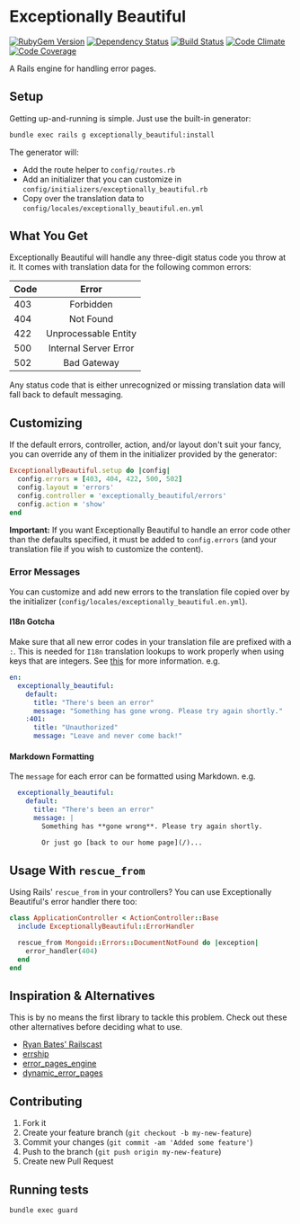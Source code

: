 # Exceptionally Beautiful

[![RubyGem Version](http://img.shields.io/gem/v/exceptionally_beautiful.svg?style=flat)](https://rubygems.org/gems/exceptionally_beautiful)
[![Dependency Status](http://img.shields.io/gemnasium/crushlovely/exceptionally_beautiful.svg?style=flat)](https://gemnasium.com/crushlovely/exceptionally_beautiful)
[![Build Status](http://img.shields.io/travis/crushlovely/exceptionally_beautiful.svg?style=flat)](https://travis-ci.org/crushlovely/exceptionally_beautiful)
[![Code Climate](http://img.shields.io/codeclimate/github/crushlovely/exceptionally_beautiful.svg?style=flat)](https://codeclimate.com/github/crushlovely/exceptionally_beautiful)
[![Code Coverage](http://img.shields.io/codeclimate/coverage/github/crushlovely/exceptionally_beautiful.svg?style=flat)](https://codeclimate.com/github/crushlovely/exceptionally_beautiful)

A Rails engine for handling error pages.

## Setup

Getting up-and-running is simple. Just use the built-in generator:

``` bash
bundle exec rails g exceptionally_beautiful:install
```

The generator will:

* Add the route helper to `config/routes.rb`
* Add an initializer that you can customize in `config/initializers/exceptionally_beautiful.rb`
* Copy over the translation data to `config/locales/exceptionally_beautiful.en.yml`

## What You Get

Exceptionally Beautiful will handle any three-digit status code you throw at it. It comes with translation data for the following common errors:

| Code |         Error         |
|------|:---------------------:|
| 403  | Forbidden             |
| 404  | Not Found             |
| 422  | Unprocessable Entity  |
| 500  | Internal Server Error |
| 502  | Bad Gateway           |

Any status code that is either unrecognized or missing translation data will fall back to default messaging.

## Customizing

If the default errors, controller, action, and/or layout don't suit your fancy, you can override any of them in the initializer provided by the generator:

``` ruby
ExceptionallyBeautiful.setup do |config|
  config.errors = [403, 404, 422, 500, 502]
  config.layout = 'errors'
  config.controller = 'exceptionally_beautiful/errors'
  config.action = 'show'
end
```

**Important:** If you want Exceptionally Beautiful to handle an error code other than the defaults specified, it must be added to `config.errors` (and your translation file if you wish to customize the content).

### Error Messages

You can customize and add new errors to the translation file copied over by the initializer (`config/locales/exceptionally_beautiful.en.yml`).

#### I18n Gotcha

Make sure that all new error codes in your translation file are prefixed with a `:`. This is needed for `I18n` translation lookups to work properly when using keys that are integers. See [this](https://github.com/svenfuchs/rails-i18n/issues/36) for more information. e.g.

``` yaml
en:
  exceptionally_beautiful:
    default:
      title: "There's been an error"
      message: "Something has gone wrong. Please try again shortly."
    :401:
      title: "Unauthorized"
      message: "Leave and never come back!"
```

#### Markdown Formatting

The `message` for each error can be formatted using Markdown. e.g.

``` yaml
  exceptionally_beautiful:
    default:
      title: "There's been an error"
      message: |
        Something has **gone wrong**. Please try again shortly.

        Or just go [back to our home page](/)...
```

## Usage With `rescue_from`

Using Rails' `rescue_from` in your controllers? You can use Exceptionally Beautiful's error handler there too:

``` ruby
class ApplicationController < ActionController::Base
  include ExceptionallyBeautiful::ErrorHandler

  rescue_from Mongoid::Errors::DocumentNotFound do |exception|
    error_handler(404)
  end
end
```

## Inspiration & Alternatives

This is by no means the first library to tackle this problem. Check out these other alternatives before deciding what to use.

* [Ryan Bates' Railscast](http://railscasts.com/episodes/53-handling-exceptions-revised)
* [errship](https://github.com/logankoester/errship)
* [error_pages_engine](https://github.com/lazylester/error_pages_engine)
* [dynamic_error_pages](https://github.com/marcusg/dynamic_error_pages)

## Contributing

1. Fork it
2. Create your feature branch (`git checkout -b my-new-feature`)
3. Commit your changes (`git commit -am 'Added some feature'`)
4. Push to the branch (`git push origin my-new-feature`)
5. Create new Pull Request

## Running tests

```bash
bundle exec guard
```